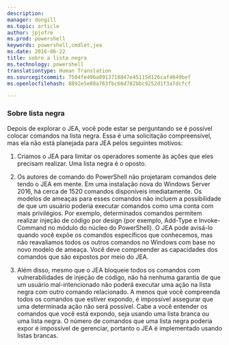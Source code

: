 ```yaml
---
description: 
manager: dongill
ms.topic: article
author: jpjofre
ms.prod: powershell
keywords: powershell,cmdlet,jea
ms.date: 2016-06-22
title: sobre a lista negra
ms.technology: powershell
translationtype: Human Translation
ms.sourcegitcommit: 7504fe496a8913718847e45115d126caf4049bef
ms.openlocfilehash: 8892e5e08a763fbc66d782bbc9252d1f3a7dcfcf

---
```


### Sobre lista negra
Depois de explorar o JEA, você pode estar se perguntando se é possível colocar comandos na lista negra.
Essa é uma solicitação compreensível, mas ela não está planejada para JEA pelos seguintes motivos:

1.  Criamos o JEA para limitar os operadores somente às ações que eles precisam realizar.
Uma lista negra é o oposto.

2.  Os autores de comando do PowerShell não projetaram comandos dele tendo o JEA em mente.
Em uma instalação nova do Windows Server 2016, há cerca de 1520 comandos disponíveis imediatamente.
Os modelos de ameaças para esses comandos não incluem a possibilidade de que um usuário poderia executar comandos como uma conta com mais privilégios.
Por exemplo, determinados comandos permitem realizar injeção de código por design (por exemplo, Add-Type e Invoke-Command no módulo do núcleo do PowerShell).
O JEA pode avisá-lo quando você expõe os comandos específicos que conhecemos, mas não reavaliamos todos os outros comandos no Windows com base no novo modelo de ameaça.
Você deve compreender as capacidades dos comandos que são expostos por meio do JEA.  

3.  Além disso, mesmo que o JEA bloqueie todos os comandos com vulnerabilidades de injeção de código, não há nenhuma garantia de que um usuário mal-intencionado não poderá executar uma ação na lista negra com outro comando relacionado.
A menos que você compreenda todos os comandos que estiver expondo, é impossível assegurar que uma determinada ação não será possível.
Cabe a você entender os comandos que você está expondo, seja usando uma lista branca ou uma lista negra.
O número de comandos que uma lista negra poderia expor é impossível de gerenciar, portanto o JEA é implementado usando listas brancas.




<!--HONumber=Jul16_HO1-->


